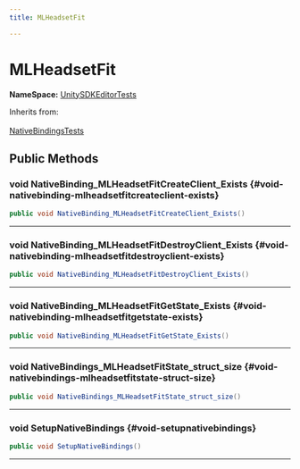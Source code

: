 ```yaml
---
title: MLHeadsetFit

---
```


# MLHeadsetFit



**NameSpace:** 
[UnitySDKEditorTests](/unity-api/api/UnitySDKEditorTests/UnitySDKEditorTests.md) 





Inherits from: <br></br>[NativeBindingsTests](/unity-api/api/UnitySDKEditorTests/UnitySDKEditorTests.NativeBindingsTests.md)




## Public Methods

### void NativeBinding_MLHeadsetFitCreateClient_Exists {#void-nativebinding-mlheadsetfitcreateclient-exists}

```csharp
public void NativeBinding_MLHeadsetFitCreateClient_Exists()
```






-----------

### void NativeBinding_MLHeadsetFitDestroyClient_Exists {#void-nativebinding-mlheadsetfitdestroyclient-exists}

```csharp
public void NativeBinding_MLHeadsetFitDestroyClient_Exists()
```






-----------

### void NativeBinding_MLHeadsetFitGetState_Exists {#void-nativebinding-mlheadsetfitgetstate-exists}

```csharp
public void NativeBinding_MLHeadsetFitGetState_Exists()
```






-----------

### void NativeBindings_MLHeadsetFitState_struct_size {#void-nativebindings-mlheadsetfitstate-struct-size}

```csharp
public void NativeBindings_MLHeadsetFitState_struct_size()
```






-----------

### void SetupNativeBindings {#void-setupnativebindings}

```csharp
public void SetupNativeBindings()
```






-----------

